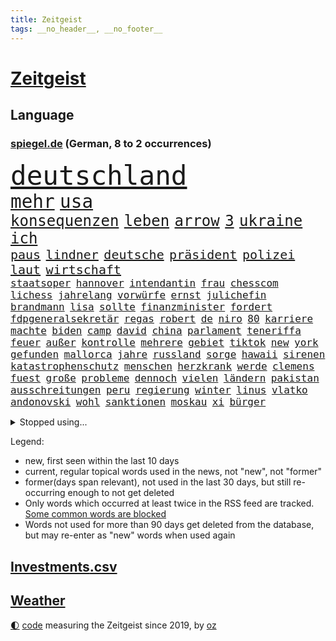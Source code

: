 ```yaml
---
title: Zeitgeist
tags: __no_header__, __no_footer__
---
```


# [Zeitgeist](https://oliz.io/zeitgeist/)

## Language

<h3><a href="https://www.spiegel.de" target="_blank">spiegel.de</a> (German, 8 to 2 occurrences)</h3>
<p style="font-family:monospace">
<span style="font-size:32pt"><a href="news_links.html#deutschland" class="current">deutschland</a></span>
<br>
<span style="font-size:22pt"><a href="news_links.html#mehr" class="current">mehr</a></span>
<span style="font-size:22pt"><a href="news_links.html#usa" class="current">usa</a></span>
<br>
<span style="font-size:18pt"><a href="news_links.html#konsequenzen" class="current">konsequenzen</a></span>
<span style="font-size:18pt"><a href="news_links.html#leben" class="current">leben</a></span>
<span style="font-size:18pt"><a href="news_links.html#arrow" class="new">arrow</a></span>
<span style="font-size:18pt"><a href="news_links.html#3" class="current">3</a></span>
<span style="font-size:18pt"><a href="news_links.html#ukraine" class="current">ukraine</a></span>
<span style="font-size:18pt"><a href="news_links.html#ich" class="current">ich</a></span>
<br>
<span style="font-size:15pt"><a href="news_links.html#paus" class="current">paus</a></span>
<span style="font-size:15pt"><a href="news_links.html#lindner" class="current">lindner</a></span>
<span style="font-size:15pt"><a href="news_links.html#deutsche" class="current">deutsche</a></span>
<span style="font-size:15pt"><a href="news_links.html#präsident" class="current">präsident</a></span>
<span style="font-size:15pt"><a href="news_links.html#polizei" class="current">polizei</a></span>
<span style="font-size:15pt"><a href="news_links.html#laut" class="current">laut</a></span>
<span style="font-size:15pt"><a href="news_links.html#wirtschaft" class="current">wirtschaft</a></span>
<br>
<span style="font-size:12pt"><a href="news_links.html#staatsoper" class="new">staatsoper</a></span>
<span style="font-size:12pt"><a href="news_links.html#hannover" class="current">hannover</a></span>
<span style="font-size:12pt"><a href="news_links.html#intendantin" class="current">intendantin</a></span>
<span style="font-size:12pt"><a href="news_links.html#frau" class="current">frau</a></span>
<span style="font-size:12pt"><a href="news_links.html#chesscom" class="new">chesscom</a></span>
<span style="font-size:12pt"><a href="news_links.html#lichess" class="new">lichess</a></span>
<span style="font-size:12pt"><a href="news_links.html#jahrelang" class="current">jahrelang</a></span>
<span style="font-size:12pt"><a href="news_links.html#vorwürfe" class="current">vorwürfe</a></span>
<span style="font-size:12pt"><a href="news_links.html#ernst" class="current">ernst</a></span>
<span style="font-size:12pt"><a href="news_links.html#julichefin" class="new">julichefin</a></span>
<span style="font-size:12pt"><a href="news_links.html#brandmann" class="new">brandmann</a></span>
<span style="font-size:12pt"><a href="news_links.html#lisa" class="current">lisa</a></span>
<span style="font-size:12pt"><a href="news_links.html#sollte" class="current">sollte</a></span>
<span style="font-size:12pt"><a href="news_links.html#finanzminister" class="current">finanzminister</a></span>
<span style="font-size:12pt"><a href="news_links.html#fordert" class="current">fordert</a></span>
<span style="font-size:12pt"><a href="news_links.html#fdpgeneralsekretär" class="current">fdpgeneralsekretär</a></span>
<span style="font-size:12pt"><a href="news_links.html#regas" class="new">regas</a></span>
<span style="font-size:12pt"><a href="news_links.html#robert" class="current">robert</a></span>
<span style="font-size:12pt"><a href="news_links.html#de" class="current">de</a></span>
<span style="font-size:12pt"><a href="news_links.html#niro" class="current">niro</a></span>
<span style="font-size:12pt"><a href="news_links.html#80" class="current">80</a></span>
<span style="font-size:12pt"><a href="news_links.html#karriere" class="current">karriere</a></span>
<span style="font-size:12pt"><a href="news_links.html#machte" class="current">machte</a></span>
<span style="font-size:12pt"><a href="news_links.html#biden" class="current">biden</a></span>
<span style="font-size:12pt"><a href="news_links.html#camp" class="current">camp</a></span>
<span style="font-size:12pt"><a href="news_links.html#david" class="current">david</a></span>
<span style="font-size:12pt"><a href="news_links.html#china" class="current">china</a></span>
<span style="font-size:12pt"><a href="news_links.html#parlament" class="current">parlament</a></span>
<span style="font-size:12pt"><a href="news_links.html#teneriffa" class="current">teneriffa</a></span>
<span style="font-size:12pt"><a href="news_links.html#feuer" class="current">feuer</a></span>
<span style="font-size:12pt"><a href="news_links.html#außer" class="current">außer</a></span>
<span style="font-size:12pt"><a href="news_links.html#kontrolle" class="current">kontrolle</a></span>
<span style="font-size:12pt"><a href="news_links.html#mehrere" class="current">mehrere</a></span>
<span style="font-size:12pt"><a href="news_links.html#gebiet" class="current">gebiet</a></span>
<span style="font-size:12pt"><a href="news_links.html#tiktok" class="current">tiktok</a></span>
<span style="font-size:12pt"><a href="news_links.html#new" class="current">new</a></span>
<span style="font-size:12pt"><a href="news_links.html#york" class="current">york</a></span>
<span style="font-size:12pt"><a href="news_links.html#gefunden" class="current">gefunden</a></span>
<span style="font-size:12pt"><a href="news_links.html#mallorca" class="current">mallorca</a></span>
<span style="font-size:12pt"><a href="news_links.html#jahre" class="current">jahre</a></span>
<span style="font-size:12pt"><a href="news_links.html#russland" class="current">russland</a></span>
<span style="font-size:12pt"><a href="news_links.html#sorge" class="current">sorge</a></span>
<span style="font-size:12pt"><a href="news_links.html#hawaii" class="current">hawaii</a></span>
<span style="font-size:12pt"><a href="news_links.html#sirenen" class="new">sirenen</a></span>
<span style="font-size:12pt"><a href="news_links.html#katastrophenschutz" class="current">katastrophenschutz</a></span>
<span style="font-size:12pt"><a href="news_links.html#menschen" class="current">menschen</a></span>
<span style="font-size:12pt"><a href="news_links.html#herzkrank" class="new">herzkrank</a></span>
<span style="font-size:12pt"><a href="news_links.html#werde" class="current">werde</a></span>
<span style="font-size:12pt"><a href="news_links.html#clemens" class="current">clemens</a></span>
<span style="font-size:12pt"><a href="news_links.html#fuest" class="current">fuest</a></span>
<span style="font-size:12pt"><a href="news_links.html#große" class="current">große</a></span>
<span style="font-size:12pt"><a href="news_links.html#probleme" class="current">probleme</a></span>
<span style="font-size:12pt"><a href="news_links.html#dennoch" class="current">dennoch</a></span>
<span style="font-size:12pt"><a href="news_links.html#vielen" class="current">vielen</a></span>
<span style="font-size:12pt"><a href="news_links.html#ländern" class="current">ländern</a></span>
<span style="font-size:12pt"><a href="news_links.html#pakistan" class="current">pakistan</a></span>
<span style="font-size:12pt"><a href="news_links.html#ausschreitungen" class="current">ausschreitungen</a></span>
<span style="font-size:12pt"><a href="news_links.html#peru" class="current">peru</a></span>
<span style="font-size:12pt"><a href="news_links.html#regierung" class="current">regierung</a></span>
<span style="font-size:12pt"><a href="news_links.html#winter" class="current">winter</a></span>
<span style="font-size:12pt"><a href="news_links.html#linus" class="new">linus</a></span>
<span style="font-size:12pt"><a href="news_links.html#vlatko" class="new">vlatko</a></span>
<span style="font-size:12pt"><a href="news_links.html#andonovski" class="new">andonovski</a></span>
<span style="font-size:12pt"><a href="news_links.html#wohl" class="current">wohl</a></span>
<span style="font-size:12pt"><a href="news_links.html#sanktionen" class="current">sanktionen</a></span>
<span style="font-size:12pt"><a href="news_links.html#moskau" class="current">moskau</a></span>
<span style="font-size:12pt"><a href="news_links.html#xi" class="current">xi</a></span>
<span style="font-size:12pt"><a href="news_links.html#bürger" class="current">bürger</a></span>
</p>
<details>
<summary>Stopped using...</summary>
<p class="former" style="font-size:12pt">
investoren(1029) entscheidungen(1028) scheinen(1028) serie(1028) zuschauer(1028) bundesländer(1027) protestiert(1027) taylor(1027) arsenal(1026) berichte(1026) geboten(1026) genannt(1026) kapitän(1026) landtag(1026) bundesländern(1025) geeinigt(1025) gesorgt(1025) is(1025) johnson(1025) kontrollieren(1025) mediziner(1025) pressekonferenz(1025) programm(1025) verteilt(1025) angeblichen(1024) angesichts(1024) entschuldigt(1024) generalsekretär(1024) juden(1024) tests(1024) bemüht(1023) jens(1023) landkreis(1023) minderheit(1023) passieren(1023) regel(1023) beschäftigten(1022) hinweisen(1022) ifoinstitut(1022) kaputt(1022) krankenhäuser(1022) oberbürgermeister(1022) reduziert(1022) schiedsrichter(1022) strengere(1022) widerspruch(1022) anschlag(1021) entwicklungen(1021) hintergründe(1021) kündigte(1021) moderne(1021) präsidentschaftswahl(1021) standort(1021) syrien(1021) bestätigen(1020) bundespräsident(1020) priester(1020) steinmeier(1020) verunglückt(1020) zusammenhang(1020) demokraten(1019) fragt(1019) löste(1019) menschenleben(1019) standen(1019) brauchte(1018) entlassung(1018) punkten(1018) smartphone(1018) wirkt(1018) davor(1017) dementiert(1017) meist(1017) bereiten(1016) keller(1016) schritte(1016) ungarns(1016) ursachen(1016) überrascht(1016) brite(1015) pünktlich(1015) stadion(1015) trennt(1015) normalität(1014) philipp(1014) studien(1014) haushalte(1013) organisation(1013) saarland(1013) sowie(1013) bundesstaat(1012) verspielt(1012) auftrag(1011) bewegen(1011) regiert(1011) reiste(1011) form(1010) mode(1010) rollen(1010) 600(1008) genauso(1008) gold(1008) klimaschutz(1008) beteiligung(1007) verbessert(1006) berühmten(1004) monats(1004) skeptisch(1004) frankwalter(1003) gesamten(1003) vorn(1003) gemeinsames(1001) eigenes(1000) hoffnungen(1000) unzufrieden(1000) landet(998) popstar(998) fan(996) apps(995) fortsetzung(994) insolvenz(994) gehörte(993) kassieren(993) abhängig(992) aufgabe(989) georg(988) provoziert(987) spannend(987) gerieten(986) iranischen(984) besteht(983) vorläufig(983) grüner(978) konzert(977) ära(977) elizabeth(974) empfangen(973) erhebliche(969) coronaimpfung(957) wetterdienst(941) langjährige(921) autobahnen(886) verlag(833) stoltenberg(826) novak(772) verdi(766) djoković(763) irre(755) ohnehin(753) mächtigen(746) fluten(728) beeinträchtigt(723) funktionen(705) hoffenheim(698) nachmittag(686) 2025(685) erreichte(684) ampelkoalition(680) fehlender(674) einigt(669) anton(664) demo(664) abschreckung(661) verständigt(650) hofreiter(649) größtem(642) 41(641) feiertag(634) härte(633) tödlichem(629) schusswaffen(617) promis(604) stephen(602) außenministerium(600) innenministerin(599) pink(597) schloss(595) 87(592) verschiedenen(592) bürgerkrieg(550) helikopter(550) klingen(544) einheiten(543) filmemacher(543) 49(541) fake(541) flughäfen(536) umfragen(534) betrugs(522) 19jährige(521) bill(521) besetzte(513) profitierte(507) arbeitsbedingungen(502) beschuldigten(502) kremltruppen(497) finnische(496) mariupol(493) messerattacke(491) koch(490) hochrangige(489) natobeitritt(485) fox(480) weichen(475) schwerverletzte(474) humor(473) zugänglich(470) zuschauern(469) gäbe(457) export(453) jesus(451) verärgert(450) usschauspieler(446) lustig(445) prinzessin(443) konzerte(442) bedingung(434) fire(431) debattiert(430) ausgebaut(428) angeschlagenen(426) bedarf(426) ausgezahlt(424) reporterin(424) empfehlungen(423) titelverteidiger(422) anhaltende(421) galten(421) anwältin(420) exmann(420) leopardpanzer(420) iii(418) inmitten(418) yorks(413) therapien(412) prompt(411) valley(409) attraktiver(407) sahen(406) plädieren(401) versorgen(395) braun(394) bundeskartellamt(394) deutsch(394) beteuert(393) großeltern(388) berlinneukölln(386) kilo(386) olympiasieger(383) solches(383) verstanden(379) ähnlichen(378) 2040(375) aussteigen(375) 2008(374) diana(365) offenlegen(365) wärmepumpen(362) bürgergeld(360) schlimmeres(360) disney(358) rbb(357) protestbewegung(356) heizung(355) demonstration(353) leopard2panzer(351) okay(351) streiks(351) einladung(348) strenge(348) 19jähriger(346) marken(343) herunter(342) heikle(340) töne(337) biografie(336) nackt(335) vergisst(335) wenigstens(334) unruhen(332) finnen(329) zutritt(329) talkshow(328) zurückkehren(328) kita(327) gratis(325) beton(321) rassistischer(321) ausgestattet(319) durchaus(319) finanzministerium(319) unbeantwortet(317) luftangriff(316) juristische(315) vaters(314) vereinbarung(312) sechsten(311) verstorbene(311) zusage(308) einsamkeit(307) irland(307) rückschlägen(305) gerecht(303) krawalle(303) windsor(302) lakers(299) rechtlichen(299) härtesten(296) langes(295) verhelfen(295) kommissar(294) freundschaft(293) freiem(289) übergewicht(287) cyberangriff(281) absolviert(280) taucher(280) autorinnen(275) bedrohungen(275) missionen(275) umfassende(274) verehrt(273) beantragen(271) eric(271) beratung(269) aneinander(266) fängt(264) geschmack(264) flugabwehr(261) krankenhausreform(259) ausgemacht(256) trotzen(256) herrmann(255) jets(254) redet(254) renner(254) finanzaufsicht(253) reißen(253) 14jähriger(252) abbauen(252) basf(252) benedikt(251) staates(251) berühmteste(249) wegfallen(248) monatelangen(244) bafin(242) häufen(242) technologien(242) migrationspolitik(241) gipfeltreffen(240) schränken(240) streben(239) fenster(238) vorverkauf(238) bemängeln(235) check(235) steigern(235) gelsenkirchen(234) unfalls(234) muster(232) trauern(232) besitzen(230) erstickt(230) hauses(230) duda(229) schulsystem(228) dunkelheit(226) exportieren(226) kontrollen(226) streitigkeiten(226) warnstreik(226) begleitung(225) mühsam(224) verschafft(224) entsprechendes(223) spiegelredakteur(223) leblos(222) handelspartner(221) chefredakteur(220) pfarrer(220) evg(219) unglaublich(219) salat(218) heimische(216) peinlich(214) polizeigewalt(212) redaktion(212) verdreifacht(212) gebet(211) aufgefallen(210) betreffen(210) vorfälle(210) hoffentlich(209) reederei(209) krawallen(208) guardian(207) meiste(207) mitgliedschaft(207) nepal(207) erfolgreiche(206) staatsgebiet(206) dieb(205) ignorieren(205) festivals(204) einträge(203) solcher(203) batic(202) bibel(202) komplizierten(202) leitmayr(202) 69(201) landrat(200) mythos(200) symptome(199) applaus(198) flugverkehr(198) gedenken(197) ablauf(195) elektrische(194) leistungen(194) veröffentlichten(194) heiligen(193) freier(192) geschäftsmann(192) alcaraz(191) entlang(191) rivale(190) bewahren(189) repariert(189) springer(189) verdächtigt(189) aufklären(187) miete(187) umweltschutz(187) waldbrand(187) abheben(186) republikanische(186) office(185) totes(185) bohlen(184) elena(184) gewaltsame(184) unosicherheitsrat(184) bremst(183) theoretisch(182) wiederzufinden(182) hoffe(181) geschult(179) zwang(179) akt(178) kläger(178) nötigung(178) sätze(178) überschreiten(178) dfl(177) weimar(177) finnlands(176) natomitglied(176) schweres(176) bundesweiten(175) janet(175) polizeiangaben(175) yellen(175) filmen(174) selfie(174) ambitionen(173) brokstedt(173) kilometern(173) ibrahim(172) jubelten(172) tarifverhandlungen(172) paket(171) döpfner(168) streitgespräch(168) delikte(167) traurig(167) elch(165) nordwesten(165) generalstaatsanwältin(164) reisten(164) junior(163) ausgleich(162) beilegen(162) stillstand(161) fraglich(160) pfannkuchen(160) stärkt(160) ankündigt(159) detail(157) on(156) parade(155) ham(154) arbeitskampf(153) briefkasten(153) ss(153) grüßen(152) joggen(152) verursachen(152) betrieblichen(151) umstellung(151) ehrgeizige(150) fahrern(150) komplizen(150) notwehr(150) marina(149) meeresspiegel(149) objekt(149) langweilig(148) wänden(148) tattoo(147) aufschluss(146) kapstadt(146) schwangerschaftsabbrüche(146) ankommen(145) derer(145) flugsicherung(145) wang(145) yi(145) ökonomin(145) flutkatastrophe(144) ostdeutschen(144) basketball(143) römisches(143) tennisprofi(143) ulrike(141) bedrohen(140) erzbistum(140) nairobi(139) zukünftig(139) fließen(138) geschehen(138) kreativ(138) hof(137) mecklenburgvorpommerns(137) erholen(136) jesse(136) hausbesitzer(135) kreuz(135) therapiesitzung(135) bevorstehenden(134) ölraffinerie(134) chappatte(133) natomitgliedschaft(133) slowakei(133) gekonnt(132) vergiftung(132) beschränken(131) erzbischof(131) jakarta(131) wettrennen(131) it(130) koma(130) spektakulärer(130) downing(129) herausgabe(129) regulierung(128) kartellamt(127) sprengungen(127) wach(127) verursachte(126) geflüchtet(125) urteilte(125) arbeitskräfte(124) hakenkreuze(124) machtdemonstration(124) nordrheinwestfälischen(124) rechnungshof(124) wasserwerfer(124) nutze(123) heutige(122) verhinderte(122) überflutungen(122) absatz(121) mails(121) abholen(120) aufteilung(120) gedulden(120) musikalisch(120) robin(120) bundeskriminalamt(119) daniil(119) 88(118) holland(118) kollidiert(118) wappnen(118) brachten(117) professionelle(117) deutliches(116) fußballern(115) spdkanzler(115) gestimmt(114) kader(114) ausbilder(113) beziehen(113) erteilen(113) fallengelassen(113) fantasie(113) national(113) produkt(113) angeschlagene(112) inneren(112) misstrauensvotum(112) chinapolitik(111) eilantrag(109) empfinden(109) holger(109) prozessen(109) wahnvorstellungen(109) vorausgesetzt(108) adhs(107) wahlberechtigte(107) erdogan(106) gendersprache(106) italiener(106) kontern(106) freizeitpark(105) mittendrin(105) prekären(105) übergriff(105) hoeneß(104) linkenchef(104) konrad(103) stuft(103) ökosysteme(103) östlichen(103) münchens(102) tanken(101) 125(100) erwartete(100) kennedy(100) moderna(100) bürgerkriegs(99) fisch(99) kinderarmut(99) rechtspopulistischen(98) straßburg(98) turin(98) 59jährigen(97) feststehen(97) konzentration(97) rechtsextrem(97) schamlos(97) verdanken(96) ausgehen(95) constantin(95) niedergestochen(95) sichere(95) bauwerk(94) zuneigung(94) 180(93) ermutigt(93) horror(93) tageszeitung(93) christie(92) court(92) existiert(92) großrazzia(92) medikament(92) nachts(92) abi(91) geldautomaten(91) vorsorglich(91) abgeschlossene(90) albernheit(90) sony(90) tvansprache(90) hirntot(89) beschmiert(88) betrügerbande(88) bewahrt(88) herausfordernd(88) mathias(88) meilenstein(88) schäfer(88) verunstaltet(88) bka(87) forces(87) gebucht(87) gouverneurin(87) rapid(87) support(87) erlangen(86) erläutert(86) erpresser(86) h(86) hessens(86) kanzlei(86) spektakulär(86) uli(86) umkrempeln(86) zimmermann(86) blau(85) diebstahl(85) geburtstagsparty(85) kühler(85) rückzahlung(85) serien(85) sudanesischen(85) verzückt(85) frontscheibe(84) gänswein(84) polizeiinspekteur(84) privatsekretär(84) spielabbruch(84) todesfällen(84) xvi(84) zehntel(83) ausgesagt(82) call(82) duty(82) etablierten(82) feministinnen(82) kaliforniens(82) lehrt(82) leslie(82) pioneer(82) reparaturzentrum(82) rettungsmission(82) rice(82) stöhnen(82) weltruhm(82) durchsetzt(81) einschüchtern(81) schirach(81) tegernsee(81) überschwemmen(81) überspringen(81) berechnung(80) berühmtesten(80) mittäter(80) rekordsumme(80) versprecher(80) erbittert(79) girls(79) massenprotesten(79) verständlich(79) vilnius(79) weitreichende(79) 260(78) arabischen(78) dazugelernt(78) fiebertraum(78) triumphieren(78) byd(77) gegenschlag(77) litauens(77) lukrativen(77) missverhältnis(77) sabotageverdacht(77) tätigkeit(77) zahlungsunfähigkeit(77) filmbranche(76) geschwindigkeit(76) gosens(76) kleben(76) landtagswahlen(76) meistertrainer(76) sektenführer(76) verrücktes(76) vorstandsboss(76) anhieb(75) imam(75) loud(75) maik(75) rückeroberung(75) familienunternehmens(74) filmstudios(74) gewalttätigen(74) high(74) ios(74) lake(74) sheffield(74) störten(74) 70jährige(73) alkoholisiert(73) bildungsminister(73) dominierten(73) exbürgermeister(73) spaziergänger(73) meisterfeier(72) zwischendurch(72) brandbrief(71) eingeschläfert(71) minimieren(71) schiefgehen(71) sparkassen(71) sprints(71) diskutierten(70) frontflügel(70) gewollt(70) mangelware(70) schuldigen(70) tiebreak(70) vice(70) forbes(69) plate(69) sexualstraftäter(69) taktik(69) todesfälle(69) aggressiven(68) alben(68) mehreinnahmen(68) passwort(68) ranghohen(68) trauriger(68) tübinger(68) verlockend(68) altersvorsorge(67) drähte(67) einstufung(67) erinnerten(67) ethnischen(67) light(67) perlt(67) rezeptfreie(67) tauscht(67) raschen(66) sonderbeauftragten(66) stopfen(66) swift(66) ungehalten(66) 9(65) auftritts(65) brutalen(65) dämpft(65) frederik(65) gesang(65) gunst(65) lifestyle(65) steigender(65) umgebaut(65) establishment(64) gewähren(64) memoiren(64) sechzigerjahren(64) überflutete(64) activision(63) blizzard(63) leonie(63) tätige(63) verfassung(63) 60000(62) ausraster(62) beckenbauer(62) bedrängt(62) bergdorf(62) einzusetzen(62) fotostrecke(62) jugendorganisationen(62) lasten(62) rocky(62) staatsfernsehen(62) vorletzte(62) allgegenwärtig(61) bafög(61) ballermann(61) beliebteste(61) exekutiert(61) härteres(61) lachen(61) lustige(61) soldatinnen(61) dramatik(60) evpchef(60) gegenmittel(60) reagan(60) ronald(60) shell(60) ungestüm(60) versorgungskrise(60) versöhnliche(60) geknüpft(59) luis(59) rattengift(59) waffenpaket(59) heat(58) insolvenzverwalter(58) kalkuliert(58) matteo(58) münchentatort(58) niederzulegen(58) exnationalspieler(57) kassenärztlichen(57) sachschäden(57) schützenpanzer(57) selbstständig(57) verunglimpft(57) waffenstillstand(57) bodyguard(56) mysteriöse(56) 2006(55) dürr(55) ordner(55) schub(55) treu(55) unstimmigkeiten(55) ämtern(55) abfall(54) blockierte(54) bundesministerien(54) hoffnungslosigkeit(54) verstrickungen(54) murphy(53) playoffaus(53) styles(53) this(53) 77(52) erlangte(52) literarisches(52) prozessbeginn(52) römer(52) tonnenweise(52) allan(51) deutschsprachige(51) hausfrauen(51) nachweis(51) textilien(51) wuchs(51) abenteuer(50) diktaturen(50) erpressen(50) fataler(50) ressorts(50) titelverteidigung(50) vorsitzender(50) zulasten(50) 67(49) erfahrene(49) gelaufen(49) kaltgestellt(49) logik(49) amini(48) geburtstagsgesellschaft(48) jina(48) mahsa(48) zwanzig(48) bremse(47) cavendish(47) kiboom(47) mondlandung(47) sanieren(47) seins(47) studios(47) untersuchungskommission(47) urteile(47) coronaapp(46) kapazität(46) lebensunterhalt(46) ngos(46) papstes(46) sinkenden(46) wirtschaftsforscher(46) überresten(46) erkennt(45) eroberte(45) sympathisch(45) tiefseebergbau(45) aufsteigen(44) auswärtigen(44) dunkelziffer(44) exverkehrsminister(44) rico(44) sechster(44) stirn(44) sätzen(44) erhoffte(43) fäuste(43) geschehnisse(43) jannik(43) protestierende(43) sinner(43) amerikanern(42) ankündigungen(42) kosovarische(42) segelflugzeug(42) teilnehmern(42) zwischenfall(42) albin(41) bezahlte(41) enttäuschungen(41) eurofighter(41) kurti(41) melle(41) rammsteinkonzert(41) tarifverträge(41) ultrarechte(41) zuliebe(41) 53jähriger(40) dokumentenaffäre(40) innern(40) lagern(40) leidtragende(40) nikolaus(40) schirdewan(40) versammlung(40) 4700(39) kadyrow(39) milan(39) nordamerikanischen(39) poster(39) regierungsdokumente(39) rekordhitze(39) rybakina(39) singlecharts(39) stonehenge(39) ungefähr(39) wiesen(39) beach(38) bergsteigerin(38) bewegende(38) kirevolution(38) liv(38) plastiksäcke(38) überfluteten(38) andreeva(37) aryna(37) belarussin(37) helene(37) mirra(37) olympiastadion(37) sabalenka(37) stellvertretende(37) toskana(37) tschechin(37) unterhalb(37) zielscheibe(37) ölkonzerne(37) cat(36) helen(36) omaha(36) plante(36) progressiv(36) regenbogenflaggen(36) vorne(36) kostenlose(35) milliardenschweren(35) reparaturen(35) rising(35) fäden(34) lärmen(34) polizeigewahrsam(34) schlichten(34) auflösung(33) bewerberfeld(33) eroberten(33) katamaran(33) metachef(33) ungeahnte(33) werkelt(33) ausgeschöpft(32) declan(32) emirate(32) erodieren(32) favoritin(32) hügel(32) kzhäftlinge(32) müllvermeidung(32) tumulte(32) flüchtlingen(31) fortsetzt(31) iga(31) now(31) poltert(31) speak(31) stellplätze(31) widerlegt(31) świątek(31) diebesbande(30) huldigt(30) kupferhersteller(30) langjährigen(30) sozialdemokrat(30) verholfen(30) verlusten(30) vorschlagen(30) 1971(29) anderthalb(29) beitreten(29) buhlen(29) chinastrategie(29) finalsieg(29) gießen(29) stellenabbau(29) aufzusetzen(28) easyjet(28) landkreise(28) polizistinnen(28) sonnencreme(28) weltkulturerbe(28) abgeschwächt(27) angelaufen(27) costners(27) dreitägige(27) d’azur(27) elton(27) freikommen(27) hubert(27) jane(27) locker(27) natogipfel(27) zehntausend(27) drehbuch(26) gelb(26) natostaaten(26) oecdstudie(26) scheidungskrieg(26) spiegelt(26) urin(26) übertrieben(26) abhängigkeiten(25) fleck(25) freibädern(25) herunterzuspielen(25) hetzt(25) indirekt(25) irlands(25) playstation(25) prägte(25) rolling(25) rsfmiliz(25) verunsicherung(25) warnungen(25) weisen(25) aussuchen(24) flieger(24) raucher(24) wettbewerber(24) hurkacz(23) meines(23) netze(23) produzenten(23) radwege(23) senats(23) unhöflich(23) beitrittseinladung(22) fertiger(22) freiwasserschwimmer(22) klimaschädlichen(22) militärbündnis(22) radweg(22) symptomen(22) wimbledon(22) architekten(21) benötigten(21) hochgradig(21) prigoschins(21) tätigkeiten(21) wagnerkämpfer(21) zulieferer(21) abgeworben(20) android(20) holten(20) händen(20) investition(20) modernes(20) nannten(20) randale(20) randalierende(20) rentnerinnen(20) selbstoptimierung(20) wagneraufstand(20) zäsur(20) chemiekonzern(19) datenlecks(19) dumme(19) kanaren(19) meeresboden(19) schleswigholsteinische(19) wmtest(19) zusammengestellt(19) überschwemmt(19) barker(18) bitteren(18) kourtney(18) rekordhalter(18) travis(18) verkaufte(18) vermeidbare(18) belohnen(17) nationalkonservativen(17) schweinfurt(17) studienfinanzierung(17) 32000(16) afdhöhenflug(16) berücksichtigen(16) dehydrierung(16) parteifreunde(16) zunutze(16) gleichheit(15) ifopräsident(15) kirchen(15) ralph(15) reiseziele(15) schadstoffen(15) warmen(15) befragen(14) feindbild(14) oberbefehlshaber(14) surowikin(14) untreue(14) verlieben(14) weltbild(14) dänische(13) feuchte(13) komisch(13) maroden(13) massencrash(13) verwahrt(13) hitzebedingte(12) ladesäule(12) meetings(12) raste(12) sofortige(12) unzufriedenheit(12) verschreiben(12) archäologie(11) böschung(11) limits(11) mdr(11) perfekter(11) toptalente(11)
</p>
</details>
<p>Legend:
<ul>
<li><span class="new">new</span>, first seen within the last 10 days</li>
<li><span class="current">current</span>, regular topical words used in the news, not "new", not "former"</li>
<li><span class="former">former(days span relevant)</span>, not used in the last 30 days, but still re-occurring enough to not get deleted</li>
<li>Only words which occurred at least twice in the RSS feed are tracked. <a href="language/filters.py">Some common words are blocked</a></li>
<li>Words not used for more than 90 days get deleted from the database, but may re-enter as "new" words when used again</li>
</ul>
</p>

## [Investments](investments.html)[.csv](investments.csv)

## [Weather](weather.html)

<footer>
<a href="javascript:toggleTheme()" class="nav">🌓</a>
<a href="https://github.com/ooz/zeitgeist">code</a> measuring the Zeitgeist since 2019, by <a href="https://oliz.io">oz</a>
</footer>
